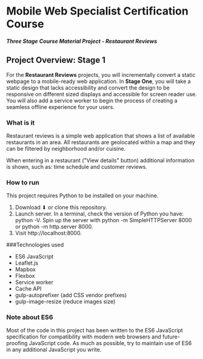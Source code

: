 # Mobile Web Specialist Certification Course

#### _Three Stage Course Material Project - Restaurant Reviews_

## Project Overview: Stage 1

For the **Restaurant Reviews** projects, you will incrementally convert a static webpage to a mobile-ready web application. In **Stage One**, you will take a static design that lacks accessibility and convert the design to be responsive on different sized displays and accessible for screen reader use. You will also add a service worker to begin the process of creating a seamless offline experience for your users.

### What is it
Restaurant reviews is a simple web application that shows a list of available restaurants in an area. All restaurants are geolocated within a map and they can be filtered by neighborhood and/or cuisine.

When entering in a restaurant ("View details" button) additional information is shown, such as: time schedule and customer reviews.

### How to run
This project requires Python to be installed on your machine.

1. Download ⬇ or clone this repository.
2. Launch server. In a terminal, check the version of Python you have: python -V. Spin up the server with python -m SimpleHTTPServer 8000 or python -m http.server 8000.
3. Visit http://localhost:8000.

###Technologies used
- ES6 JavaScript
- Leaflet.js
- Mapbox
- Flexbox
- Service worker
- Cache API
- gulp-autoprefixer (add CSS vendor prefixes)
- gulp-image-resize (reduce images size)

### Note about ES6

Most of the code in this project has been written to the ES6 JavaScript specification for compatibility with modern web browsers and future-proofing JavaScript code. As much as possible, try to maintain use of ES6 in any additional JavaScript you write.
